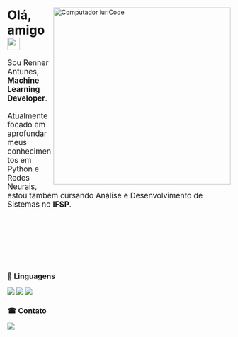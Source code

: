 <div>
    <img src="https://raw.githubusercontent.com/MicaelliMedeiros/micaellimedeiros/master/image/computer-illustration.png" min-width="400px" max-width="400px" width="400px" align="right" alt="Computador iuriCode">
    <div>
    <h1>Olá, amigo <img src="https://media.giphy.com/media/hvRJCLFzcasrR4ia7z/giphy.gif" width="28"></h1>
        <p align="left" style="font-size: 17px">
            Sou Renner Antunes, <strong>Machine Learning Developer</strong>.<br><br>
            Atualmente focado em aprofundar meus conhecimentos em Python e Redes Neurais, estou também cursando Análise e Desenvolvimento de Sistemas no <strong>IFSP</strong>. 
        </p>
    </div>
</div>

<br><br>
<br><br>
<br><br>

<div>
  <h3>🦄 Linguagens</h3>
  <img src="https://img.shields.io/badge/Python-3776AB?style=for-the-badge&logo=python&logoColor=white" />
  <img src="https://img.shields.io/badge/HTML5-E34F26?style=for-the-badge&logo=html5&logoColor=white" />
  <img src="https://img.shields.io/badge/CSS3-1572B6?style=for-the-badge&logo=css3&logoColor=white" />
</div>



<div>
    <h3>☎ Contato</h3>
    <a href="https://www.linkedin.com/in/renner-prado-0517a4197/" alt="Linkedin">
        <img src="https://img.shields.io/badge/LinkedIn-0077B5?style=for-the-badge&logo=linkedin&logoColor=white" />
    </a>
</div>
